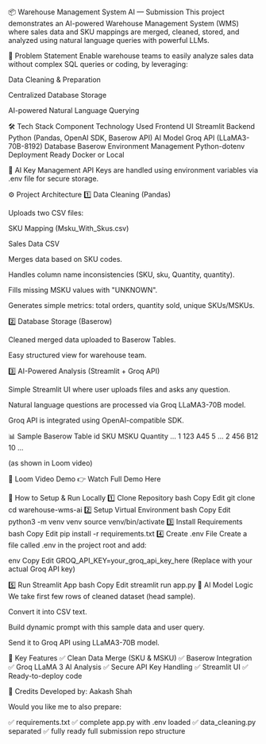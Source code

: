 📦 Warehouse Management System AI — Submission
This project demonstrates an AI-powered Warehouse Management System (WMS) where sales data and SKU mappings are merged, cleaned, stored, and analyzed using natural language queries with powerful LLMs.

🎯 Problem Statement
Enable warehouse teams to easily analyze sales data without complex SQL queries or coding, by leveraging:

Data Cleaning & Preparation

Centralized Database Storage

AI-powered Natural Language Querying

🛠 Tech Stack
Component	Technology Used
Frontend UI	Streamlit
Backend	Python (Pandas, OpenAI SDK, Baserow API)
AI Model	Groq API (LLaMA3-70B-8192)
Database	Baserow
Environment Management	Python-dotenv
Deployment Ready	Docker or Local

🔐 AI Key Management
API Keys are handled using environment variables via .env file for secure storage.

⚙ Project Architecture
1️⃣ Data Cleaning (Pandas)

Uploads two CSV files:

SKU Mapping (Msku_With_Skus.csv)

Sales Data CSV

Merges data based on SKU codes.

Handles column name inconsistencies (SKU, sku, Quantity, quantity).

Fills missing MSKU values with "UNKNOWN".

Generates simple metrics: total orders, quantity sold, unique SKUs/MSKUs.

2️⃣ Database Storage (Baserow)

Cleaned merged data uploaded to Baserow Tables.

Easy structured view for warehouse team.

3️⃣ AI-Powered Analysis (Streamlit + Groq API)

Simple Streamlit UI where user uploads files and asks any question.

Natural language questions are processed via Groq LLaMA3-70B model.

Groq API is integrated using OpenAI-compatible SDK.

📊 Sample Baserow Table
id	SKU	MSKU	Quantity	...
1	123	A45	5	...
2	456	B12	10	...

(as shown in Loom video)

🎥 Loom Video Demo
👉 Watch Full Demo Here

🚀 How to Setup & Run Locally
1️⃣ Clone Repository
bash
Copy
Edit
git clone <your-repo-link>
cd warehouse-wms-ai
2️⃣ Setup Virtual Environment
bash
Copy
Edit
python3 -m venv venv
source venv/bin/activate
3️⃣ Install Requirements
bash
Copy
Edit
pip install -r requirements.txt
4️⃣ Create .env File
Create a file called .env in the project root and add:

env
Copy
Edit
GROQ_API_KEY=your_groq_api_key_here
(Replace with your actual Groq API key)

5️⃣ Run Streamlit App
bash
Copy
Edit
streamlit run app.py
🧠 AI Model Logic
We take first few rows of cleaned dataset (head sample).

Convert it into CSV text.

Build dynamic prompt with this sample data and user query.

Send it to Groq API using LLaMA3-70B model.

🌟 Key Features
✅ Clean Data Merge (SKU & MSKU)
✅ Baserow Integration
✅ Groq LLaMA 3 AI Analysis
✅ Secure API Key Handling
✅ Streamlit UI
✅ Ready-to-deploy code

🤝 Credits
Developed by: Aakash Shah

Would you like me to also prepare:

✅ requirements.txt
✅ complete app.py with .env loaded
✅ data_cleaning.py separated
✅ fully ready full submission repo structure

